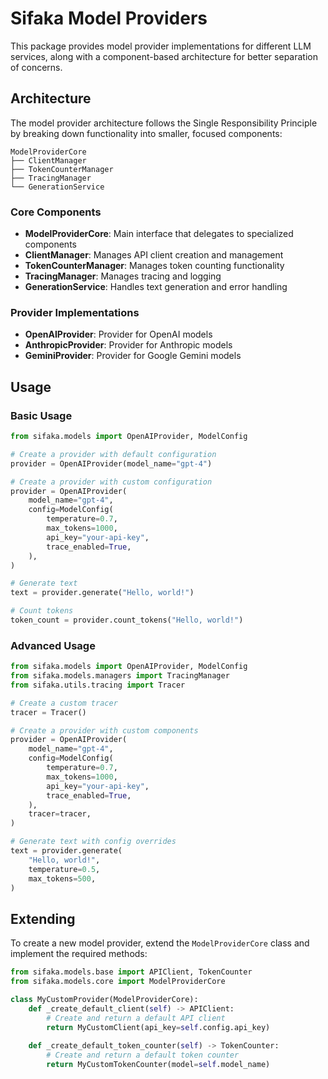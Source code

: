 # Sifaka Model Providers

This package provides model provider implementations for different LLM services, along with a component-based architecture for better separation of concerns.

## Architecture

The model provider architecture follows the Single Responsibility Principle by breaking down functionality into smaller, focused components:

```
ModelProviderCore
├── ClientManager
├── TokenCounterManager
├── TracingManager
└── GenerationService
```

### Core Components

- **ModelProviderCore**: Main interface that delegates to specialized components
- **ClientManager**: Manages API client creation and management
- **TokenCounterManager**: Manages token counting functionality
- **TracingManager**: Manages tracing and logging
- **GenerationService**: Handles text generation and error handling

### Provider Implementations

- **OpenAIProvider**: Provider for OpenAI models
- **AnthropicProvider**: Provider for Anthropic models
- **GeminiProvider**: Provider for Google Gemini models

## Usage

### Basic Usage

```python
from sifaka.models import OpenAIProvider, ModelConfig

# Create a provider with default configuration
provider = OpenAIProvider(model_name="gpt-4")

# Create a provider with custom configuration
provider = OpenAIProvider(
    model_name="gpt-4",
    config=ModelConfig(
        temperature=0.7,
        max_tokens=1000,
        api_key="your-api-key",
        trace_enabled=True,
    ),
)

# Generate text
text = provider.generate("Hello, world!")

# Count tokens
token_count = provider.count_tokens("Hello, world!")
```

### Advanced Usage

```python
from sifaka.models import OpenAIProvider, ModelConfig
from sifaka.models.managers import TracingManager
from sifaka.utils.tracing import Tracer

# Create a custom tracer
tracer = Tracer()

# Create a provider with custom components
provider = OpenAIProvider(
    model_name="gpt-4",
    config=ModelConfig(
        temperature=0.7,
        max_tokens=1000,
        api_key="your-api-key",
        trace_enabled=True,
    ),
    tracer=tracer,
)

# Generate text with config overrides
text = provider.generate(
    "Hello, world!",
    temperature=0.5,
    max_tokens=500,
)
```

## Extending

To create a new model provider, extend the `ModelProviderCore` class and implement the required methods:

```python
from sifaka.models.base import APIClient, TokenCounter
from sifaka.models.core import ModelProviderCore

class MyCustomProvider(ModelProviderCore):
    def _create_default_client(self) -> APIClient:
        # Create and return a default API client
        return MyCustomClient(api_key=self.config.api_key)
        
    def _create_default_token_counter(self) -> TokenCounter:
        # Create and return a default token counter
        return MyCustomTokenCounter(model=self.model_name)
```
